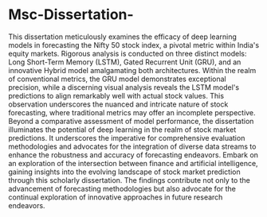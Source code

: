 # Msc-Dissertation-
This dissertation meticulously examines the efficacy of deep learning models in forecasting the Nifty 50 stock index, a pivotal metric within India's equity markets. Rigorous analysis is conducted on three distinct models: Long Short-Term Memory (LSTM), Gated Recurrent Unit (GRU), and an innovative Hybrid model amalgamating both architectures.  Within the realm of conventional metrics, the GRU model demonstrates exceptional precision, while a discerning visual analysis reveals the LSTM model's predictions to align remarkably well with actual stock values. This observation underscores the nuanced and intricate nature of stock forecasting, where traditional metrics may offer an incomplete perspective.  
Beyond a comparative assessment of model performance, the dissertation illuminates the potential of deep learning in the realm of stock market predictions. It underscores the imperative for comprehensive evaluation methodologies and advocates for the integration of diverse data streams to enhance the robustness and accuracy of forecasting endeavors.  Embark on an exploration of the intersection between finance and artificial intelligence, gaining insights into the evolving landscape of stock market prediction through this scholarly dissertation. The findings contribute not only to the advancement of forecasting methodologies but also advocate for the continual exploration of innovative approaches in future research endeavors.
